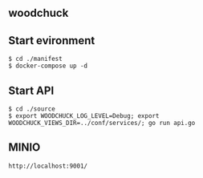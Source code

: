 
## woodchuck

## Start evironment

    $ cd ./manifest
    $ docker-compose up -d

## Start API

    $ cd ./source
    $ export WOODCHUCK_LOG_LEVEL=Debug; export WOODCHUCK_VIEWS_DIR=../conf/services/; go run api.go 

## MINIO

    http://localhost:9001/

